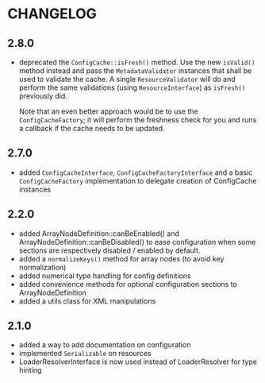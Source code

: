 CHANGELOG
=========

2.8.0
-----

 * deprecated the `ConfigCache::isFresh()` method. Use the new `isValid()` method instead and
   pass the `MetadataValidator` instances that shall be used to validate the cache. A single
   `ResourceValidator` will do and perform the same validations (using `ResourceInterface`)
   as `isFresh()` previously did.

   Note that an even better approach would be to use the `ConfigCacheFactory`; it will
   perform the freshness check for you and runs a callback if the cache needs to be updated.

2.7.0
-----

 * added `ConfigCacheInterface`, `ConfigCacheFactoryInterface` and a basic `ConfigCacheFactory`
   implementation to delegate creation of ConfigCache instances
   
2.2.0
-----

 * added ArrayNodeDefinition::canBeEnabled() and ArrayNodeDefinition::canBeDisabled()
   to ease configuration when some sections are respectively disabled / enabled
   by default.
 * added a `normalizeKeys()` method for array nodes (to avoid key normalization)
 * added numerical type handling for config definitions
 * added convenience methods for optional configuration sections to ArrayNodeDefinition
 * added a utils class for XML manipulations

2.1.0
-----

 * added a way to add documentation on configuration
 * implemented `Serializable` on resources
 * LoaderResolverInterface is now used instead of LoaderResolver for type
   hinting
